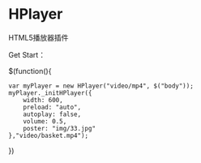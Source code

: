 HPlayer
=======


HTML5播放器插件


Get Start：

$(function(){
  
    var myPlayer = new HPlayer("video/mp4", $("body"));
    myPlayer._initHPlayer({
        width: 600,
        preload: "auto",
        autoplay: false,
        volume: 0.5,
        poster: "img/33.jpg"
    },"video/basket.mp4");
})
